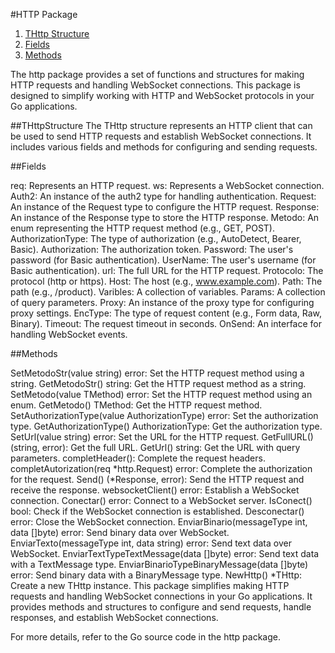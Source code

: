 #HTTP Package
1. [THttp Structure](#THttpStructure)
2. [Fields](#Fields)
3. [Methods](#Methods)
   
The http package provides a set of functions and structures for making HTTP requests and handling WebSocket connections. This package is designed to simplify working with HTTP and WebSocket protocols in your Go applications.

##THttpStructure
The THttp structure represents an HTTP client that can be used to send HTTP requests and establish WebSocket connections. It includes various fields and methods for configuring and sending requests.

##Fields


req: Represents an HTTP request.
ws: Represents a WebSocket connection.
Auth2: An instance of the auth2 type for handling authentication.
Request: An instance of the Request type to configure the HTTP request.
Response: An instance of the Response type to store the HTTP response.
Metodo: An enum representing the HTTP request method (e.g., GET, POST).
AuthorizationType: The type of authorization (e.g., AutoDetect, Bearer, Basic).
Authorization: The authorization token.
Password: The user's password (for Basic authentication).
UserName: The user's username (for Basic authentication).
url: The full URL for the HTTP request.
Protocolo: The protocol (http or https).
Host: The host (e.g., www.example.com).
Path: The path (e.g., /product).
Varibles: A collection of variables.
Params: A collection of query parameters.
Proxy: An instance of the proxy type for configuring proxy settings.
EncType: The type of request content (e.g., Form data, Raw, Binary).
Timeout: The request timeout in seconds.
OnSend: An interface for handling WebSocket events.

##Methods

SetMetodoStr(value string) error: Set the HTTP request method using a string.
GetMetodoStr() string: Get the HTTP request method as a string.
SetMetodo(value TMethod) error: Set the HTTP request method using an enum.
GetMetodo() TMethod: Get the HTTP request method.
SetAuthorizationType(value AuthorizationType) error: Set the authorization type.
GetAuthorizationType() AuthorizationType: Get the authorization type.
SetUrl(value string) error: Set the URL for the HTTP request.
GetFullURL() (string, error): Get the full URL.
GetUrl() string: Get the URL with query parameters.
completHeader(): Complete the request headers.
completAutorization(req *http.Request) error: Complete the authorization for the request.
Send() (*Response, error): Send the HTTP request and receive the response.
websocketClient() error: Establish a WebSocket connection.
Conectar() error: Connect to a WebSocket server.
IsConect() bool: Check if the WebSocket connection is established.
Desconectar() error: Close the WebSocket connection.
EnviarBinario(messageType int, data []byte) error: Send binary data over WebSocket.
EnviarTexto(messageType int, data string) error: Send text data over WebSocket.
EnviarTextTypeTextMessage(data []byte) error: Send text data with a TextMessage type.
EnviarBinarioTypeBinaryMessage(data []byte) error: Send binary data with a BinaryMessage type.
NewHttp() *THttp: Create a new THttp instance.
This package simplifies making HTTP requests and handling WebSocket connections in your Go applications. It provides methods and structures to configure and send requests, handle responses, and establish WebSocket connections.

For more details, refer to the Go source code in the http package.
